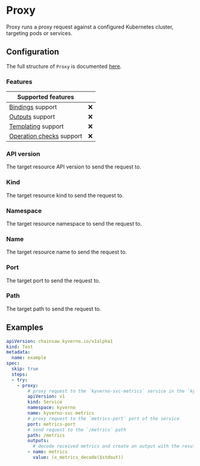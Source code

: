 # Proxy

Proxy runs a proxy request against a configured Kubernetes cluster, targeting pods or services.

## Configuration

The full structure of `Proxy` is documented [here](../../reference/apis/chainsaw.v1alpha1.md#chainsaw-kyverno-io-v1alpha1-Proxy).

### Features

| Supported features                                    |                    |
|-------------------------------------------------------|:------------------:|
| [Bindings](../../general/bindings.md) support         | :x:                |
| [Outputs](../../general/outputs.md) support           | :x:                |
| [Templating](../../general/templating.md) support     | :x:                |
| [Operation checks](../../general/checks.md) support   | :x:                |

### API version

The target resource API version to send the request to.

### Kind

The target resource kind to send the request to.

### Namespace

The target resource namespace to send the request to.

### Name

The target resource name to send the request to.

### Port

The target port to send the request to.

### Path

The target path to send the request to.

## Examples

```yaml
apiVersion: chainsaw.kyverno.io/v1alpha1
kind: Test
metadata:
  name: example
spec:
  skip: true
  steps:
  - try:
    - proxy:
        # proxy request to the `kyverno-svc-metrics` service in the `kyverno` namespace
        apiVersion: v1
        kind: Service
        namespace: kyverno
        name: kyverno-svc-metrics
        # proxy request to the `metrics-port` port of the service
        port: metrics-port
        # send request to the `/metrics` path
        path: /metrics
        outputs:
          # decode received metrics and create an output with the results
        - name: metrics
          value: (x_metrics_decode($stdout))
```
